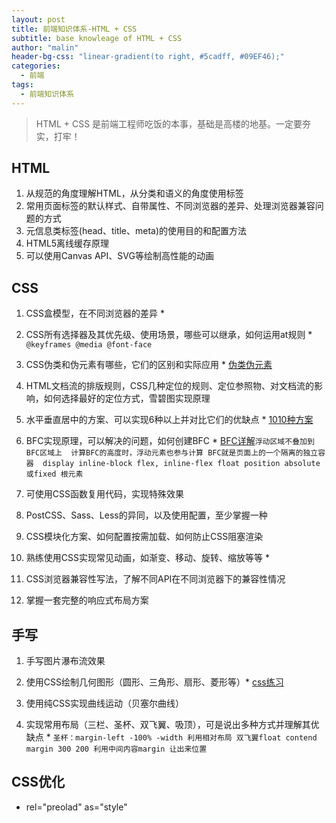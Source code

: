 ```yaml
---
layout: post
title: 前端知识体系-HTML + CSS
subtitle: base knowleage of HTML + CSS
author: "malin"
header-bg-css: "linear-gradient(to right, #5cadff, #09EF46);"
categories:
  - 前端
tags:
  - 前端知识体系
---
```


> HTML + CSS 是前端工程师吃饭的本事，基础是高楼的地基。一定要夯实，打牢！

## HTML

1. 从规范的角度理解HTML，从分类和语义的角度使用标签
2. 常用页面标签的默认样式、自带属性、不同浏览器的差异、处理浏览器兼容问题的方式
3. 元信息类标签(head、title、meta)的使用目的和配置方法
4. HTML5离线缓存原理
5. 可以使用Canvas API、SVG等绘制高性能的动画

<!--more-->
## CSS

1. CSS盒模型，在不同浏览器的差异 *

2. CSS所有选择器及其优先级、使用场景，哪些可以继承，如何运用at规则 * `@keyframes @media @font-face`

3. CSS伪类和伪元素有哪些，它们的区别和实际应用 * [伪类伪元素](https://www.jianshu.com/p/7d86345ac877)

4. HTML文档流的排版规则，CSS几种定位的规则、定位参照物、对文档流的影响，如何选择最好的定位方式，雪碧图实现原理

5. 水平垂直居中的方案、可以实现6种以上并对比它们的优缺点 * [1010种方案](https://juejin.im/post/5b9a4477f265da0ad82bf921)

6. BFC实现原理，可以解决的问题，如何创建BFC *  [BFC详解](https://juejin.im/post/59b73d5bf265da064618731d)`浮动区域不叠加到BFC区域上  计算BFC的高度时，浮动元素也参与计算 BFC就是页面上的一个隔离的独立容器  display inline-block flex, inline-flex float position absolute或fixed 根元素`

7. 可使用CSS函数复用代码，实现特殊效果

8. PostCSS、Sass、Less的异同，以及使用配置，至少掌握一种

9. CSS模块化方案、如何配置按需加载、如何防止CSS阻塞渲染

10. 熟练使用CSS实现常见动画，如渐变、移动、旋转、缩放等等 *

11. CSS浏览器兼容性写法，了解不同API在不同浏览器下的兼容性情况

12. 掌握一套完整的响应式布局方案

## 手写

1. 手写图片瀑布流效果

2. 使用CSS绘制几何图形（圆形、三角形、扇形、菱形等）*  [css练习](2019-09-08-css-expriess.md)

3. 使用纯CSS实现曲线运动（贝塞尔曲线）

4. 实现常用布局（三栏、圣杯、双飞翼、吸顶），可是说出多种方式并理解其优缺点 * `圣杯：margin-left -100% -width 利用相对布局 双飞翼float contend margin 300 200 利用中间内容margin 让出来位置`

## CSS优化

- rel="preolad" as="style"